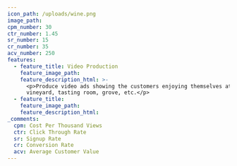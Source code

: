 ```yaml
---
icon_path: /uploads/wine.png
image_path:
cpm_number: 30
ctr_number: 1.45
sr_number: 15
cr_number: 35
acv_number: 250
features:
  - feature_title: Video Production
    feature_image_path:
    feature_description_html: >-
      <p>Produce video ads showing the customers enjoying themselves at the
      vineyard, tasting room, grove, etc.</p>
  - feature_title:
    feature_image_path:
    feature_description_html:
_comments:
  cpm: Cost Per Thousand Views
  ctr: Click Through Rate
  sr: Signup Rate
  cr: Conversion Rate
  acv: Average Customer Value
---
```



